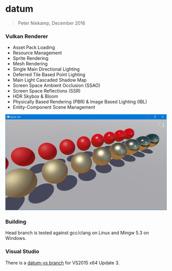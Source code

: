 # datum
> Peter Niekamp, December 2016

### Vulkan Renderer
- Asset Pack Loading
- Resource Management
- Sprite Rendering
- Mesh Rendering
- Single Main Directional Lighting
- Deferred Tile Based Point Lighting
- Main Light Cascaded Shadow Map
- Screen Space Ambient Occlusion (SSAO)
- Screen Space Reflections (SSR)
- HDR Skybox & Bloom
- Physically Based Rendering (PBR) & Image Based Lighting (IBL)
- Entity-Component Scene Management

![Datum](/bin/datumtest.png?raw=true "Datum")

### Building
Head branch is tested against gcc/clang on Linux and Mingw 5.3 on Windows.

### Visual Studio
There is a [datum-vs branch](https://github.com/pniekamp/datum/tree/datum-vs) for VS2015 x64 Update 3.
